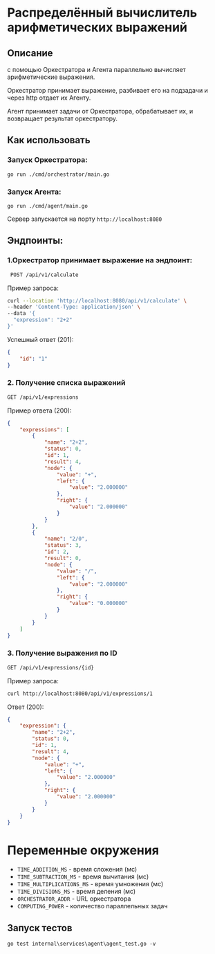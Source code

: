 # Распределённый вычислитель арифметических выражений
## Описание
с помощью Оркестратора и Агента параллельно вычисляет арифметические выражения. 

Оркестратор принимает выражение, разбивает его на подзадачи и через http отдает их Агенту.

Агент принимает задачи от Оркестратора, обрабатывает их, и возвращает результат оркестратору.
## Как использовать
### Запуск Оркестратора:
`go run ./cmd/orchestrator/main.go`

### Запуск Агента:
`go run ./cmd/agent/main.go`

Сервер запускается на порту `http://localhost:8080`

## Эндпоинты:
### 1.Оркестратор принимает выражение на эндпоинт:
```bash
 POST /api/v1/calculate
```
Пример запроса:

```bash
curl --location 'http://localhost:8080/api/v1/calculate' \
--header 'Content-Type: application/json' \
--data '{
  "expression": "2+2"
}'
```

Успешный ответ (201):

```json
{
    "id": "1"
}
```

### 2. Получение списка выражений

```bash
GET /api/v1/expressions
```

Пример ответа (200):

```json
{
    "expressions": [
        {
            "name": "2+2",
            "status": 0,
            "id": 1,
            "result": 4,
            "node": {
                "value": "+",
                "left": {
                    "value": "2.000000"
                },
                "right": {
                    "value": "2.000000"
                }
            }
        },
        {
            "name": "2/0",
            "status": 3,
            "id": 2,
            "result": 0,
            "node": {
                "value": "/",
                "left": {
                    "value": "2.000000"
                },
                "right": {
                    "value": "0.000000"
                }
            }
        }
    ]
}
```

### 3. Получение выражения по ID

```bash
GET /api/v1/expressions/{id}
```

Пример запроса:

```bash
curl http://localhost:8080/api/v1/expressions/1
```

Ответ (200):

```json
{
    "expression": {
        "name": "2+2",
        "status": 0,
        "id": 1,
        "result": 4,
        "node": {
            "value": "+",
            "left": {
                "value": "2.000000"
            },
            "right": {
                "value": "2.000000"
            }
        }
    }
}
```



# Переменные окружения
- `TIME_ADDITION_MS` - время сложения (мс)
- `TIME_SUBTRACTION_MS` - время вычитания (мс)
- `TIME_MULTIPLICATIONS_MS` - время умножения (мс)
- `TIME_DIVISIONS_MS` - время деления (мс)
- `ORCHESTRATOR_ADDR` - URL оркестратора
- `COMPUTING_POWER` - количество параллельных задач


## Запуск тестов
`go test internal\services\agent\agent_test.go -v `


